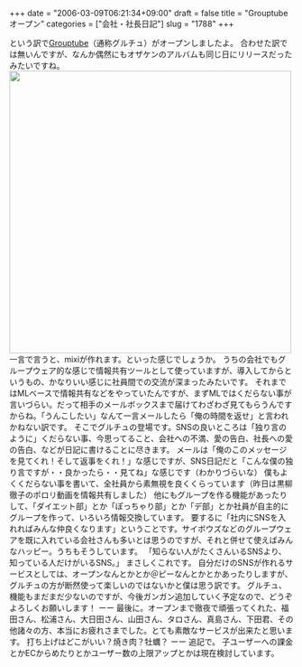 +++
date = "2006-03-09T06:21:34+09:00"
draft = false
title = "Grouptubeオープン"
categories = ["会社・社長日記"]
slug = "1788"
+++

という訳で<a href="http://grouptube.jp" target="_blank">Grouptube</a>（通称グルチュ）がオープンしましたよ。
合わせた訳では無いんですが、なんか偶然にもオザケンのアルバムも同じ日にリリースだったみたいですね。
<a href="http://grouptube.jp" target="_blank"><img src="http://daiskip.com/images/grouptube.jpg" width="500"></a>
一言で言うと、mixiが作れます。といった感じでしょうか。
うちの会社でもグループウェア的な感じで情報共有ツールとして使っていますが、導入してからというもの、かなりいい感じに社員間での交流が深まったみたいです。
それまではMLベースで情報共有などをやっていたんですが、まずMLではくだらない事が言いづらい。だって相手のメールボックスまで届けてわざわざ見てもらうんですからね。「うんこしたい」なんて一言メールしたら「俺の時間を返せ」と言われかねない訳です。
そこでグルチュの登場です。SNSの良いところは「独り言のように」くだらない事、今思ってること、会社への不満、愛の告白、社長への愛の告白、などが日記に書けることに尽きます。
メールは「俺のこのメッセージを見てくれ！そして返事をくれ！」な感じですが、SNS日記だと「こんな僕の独り言ですが・・良かったら・・見てね」な感じです（わかりづらいな）
僕もよくくだらない事を書いて、全社員から素無視を良くくらっています（昨日は黒柳徹子のポロリ動画を情報共有しました）
他にもグループを作る機能があったりして、「ダイエット部」とか「ぽっちゃり部」とか「デ部」とか社員が自主的にグループを作って、いろいろ情報交換しています。
要するに「社内にSNSを入れればみんな仲良くなります」ということです。サイボウズなどのグループウェアを既に入れている会社さんも多いとは思うのですが、それと併せて使えばみんなハッピー。うちもそうしています。
「知らない人がたくさんいるSNSより、知っている人だけがいるSNS。」
まさしくこれです。
自分だけのSNSが作れるサービスとしては、オープンなんとかとか＠ピーなんとかとかあったりしますが、グルチュの方が断然使って楽しいのではないかと僕は思う訳です。
グルチュ、機能もまだまだ少ないのですが、今後ガンガン追加していく予定なので、どうぞよろしくお願いします！
ーー
最後に。オープンまで徹夜で頑張ってくれた、福田さん、松浦さん、大日田さん、山田さん、タロさん、真島さん、下田君、その他諸々の方、本当にお疲れさまでした。とても素敵なサービスが出来たと思います。
打ち上げはどこがいい？焼き肉？牡蠣？
ーー
追記で。
子ユーザーへの課金とかECからめたりとかユーザー数の上限アップとかは現在検討しています。
